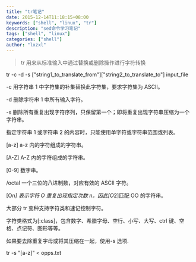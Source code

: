 ```yaml
---
title: "tr笔记"
date: 2015-12-14T11:18:15+08:00
keywords: ["shell", "linux", "tr"]
description: "sed命令学习笔记"
tags: ["shell", "linux"]
categories: ["shell"]
author: "lxzxl"
---
```


> tr 用来从标准输入中通过替换或删除操作进行字符转换

tr -c -d -s ["string1_to_translate_from"]["string2_to_translate_to"] input_file

-c 用字符串 1 中字符集的补集替换此字符集，要求字符集为 ASCII。

-d 删除字符串 1 中所有输入字符。

-s 删除所有重复出现字符序列，只保留第一个；即将重复出现字符串压缩为一个字符串。

指定字符串 1 或字符串 2 的内容时，只能使用单字符或字符串范围或列表。

[a-z] a-z 内的字符组成的字符串。

[A-Z] A-Z 内的字符组成的字符串。

[0-9] 数字串。

/octal 一个三位的八进制数，对应有效的 ASCII 字符。

[O*n] 表示字符 O 重复出现指定次数 n。因此[O*2]匹配 OO 的字符串。

大部分 tr 变种支持字符类和速记控制字符。

字符类格式为[:class]，包含数字、希腊字母、空行、小写、大写、ctrl 键、空格、点记符、图形等等。

如果要去除重复字母或将其压缩在一起，使用-s 选项.

tr -s "[a-z]" < opps.txt
